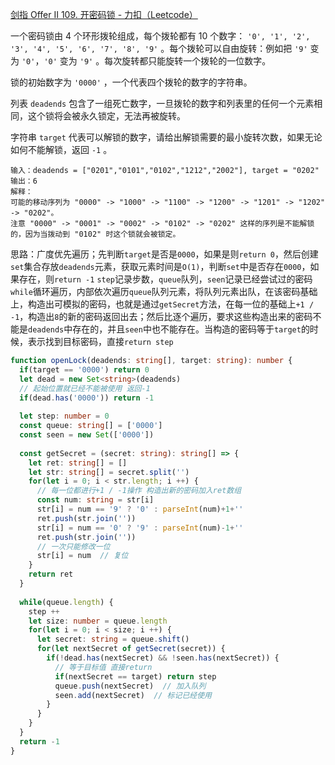 [剑指 Offer II 109. 开密码锁 - 力扣（Leetcode）](https://leetcode.cn/problems/zlDJc7/description/)

一个密码锁由 4 个环形拨轮组成，每个拨轮都有 10 个数字： `'0', '1', '2', '3', '4', '5', '6', '7', '8', '9'` 。每个拨轮可以自由旋转：例如把 `'9'` 变为 `'0'`，`'0'` 变为 `'9'` 。每次旋转都只能旋转一个拨轮的一位数字。

锁的初始数字为 `'0000'` ，一个代表四个拨轮的数字的字符串。

列表 `deadends` 包含了一组死亡数字，一旦拨轮的数字和列表里的任何一个元素相同，这个锁将会被永久锁定，无法再被旋转。

字符串 `target` 代表可以解锁的数字，请给出解锁需要的最小旋转次数，如果无论如何不能解锁，返回 `-1` 。

```
输入：deadends = ["0201","0101","0102","1212","2002"], target = "0202"
输出：6
解释：
可能的移动序列为 "0000" -> "1000" -> "1100" -> "1200" -> "1201" -> "1202" -> "0202"。
注意 "0000" -> "0001" -> "0002" -> "0102" -> "0202" 这样的序列是不能解锁的，因为当拨动到 "0102" 时这个锁就会被锁定。
```

思路：广度优先遍历；先判断`target`是否是`0000`，如果是则`return 0`，然后创建`set`集合存放`deadends`元素，获取元素时间是`O(1)`，判断`set`中是否存在`0000`，如果存在，则`return -1`
`step`记录步数，`queue`队列，`seen`记录已经尝试过的密码
`while`循环遍历，内部依次遍历`queue`队列元素，将队列元素出队，在该密码基础上，构造出可模拟的密码，也就是通过`getSecret`方法，在每一位的基础上`+1 / -1`，构造出`8`的新的密码返回出去；然后比逐个遍历，要求这些构造出来的密码不能是`deadends`中存在的，并且`seen`中也不能存在。当构造的密码等于`target`的时候，表示找到目标密码，直接`return step`

```typescript
function openLock(deadends: string[], target: string): number {
  if(target == '0000') return 0
  let dead = new Set<string>(deadends)
  // 起始位置就已经不能被使用 返回-1
  if(dead.has('0000')) return -1
  
  let step: number = 0
  const queue: string[] = ['0000']
  const seen = new Set(['0000'])
  
  const getSecret = (secret: string): string[] => {
    let ret: string[] = []
    let str: string[] = secret.split('')
    for(let i = 0; i < str.length; i ++) {
      // 每一位都进行+1 / -1操作 构造出新的密码加入ret数组
      const num: string = str[i]
      str[i] = num == '9' ? '0' : parseInt(num)+1+''
      ret.push(str.join(''))
      str[i] = num == '0' ? '9' : parseInt(num)-1+''
      ret.push(str.join(''))
      // 一次只能修改一位
      str[i] = num  // 复位
    }
    return ret
  }
  
  while(queue.length) {
    step ++
    let size: number = queue.length
    for(let i = 0; i < size; i ++) {
      let secret: string = queue.shift()
      for(let nextSecret of getSecret(secret)) {
        if(!dead.has(nextSecret) && !seen.has(nextSecret)) {
          // 等于目标值 直接return
          if(nextSecret == target) return step
          queue.push(nextSecret)  // 加入队列
          seen.add(nextSecret)  // 标记已经使用
        }
      }
    }
  }
  return -1
}
```

